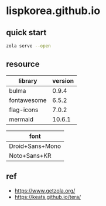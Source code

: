 # lispkorea.github.io

## quick start

``` sh
zola serve --open
```

## resource

| library     | version |
| ----------- | ------- |
| bulma       | 0.9.4   |
| fontawesome | 6.5.2   |
| flag-icons  | 7.0.2   |
| mermaid     | 10.6.1  |

| font            |
| --------------- |
| Droid+Sans+Mono |
| Noto+Sans+KR    |

## ref

- <https://www.getzola.org/>
- <https://keats.github.io/tera/>
